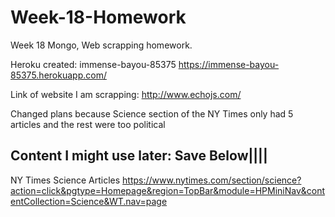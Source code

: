 # Week-18-Homework
Week 18 Mongo, Web scrapping homework.




Heroku created:
immense-bayou-85375
https://immense-bayou-85375.herokuapp.com/


Link of website I am scrapping:
http://www.echojs.com/

Changed plans because Science section of the NY Times only had 5 articles and the rest were too political


































Content I might use later:
Save Below||||
------------------------------------

NY Times Science Articles
https://www.nytimes.com/section/science?action=click&pgtype=Homepage&region=TopBar&module=HPMiniNav&contentCollection=Science&WT.nav=page

